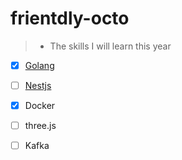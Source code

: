 # frientdly-octo
> * The skills I will learn this year 


 - [x] [Golang](https://go.dev/)
- [ ]   [Nestjs](https://nestjs.com/)
- [x]   Docker
- [ ]   three.js
- [ ]   Kafka

 
  
 

